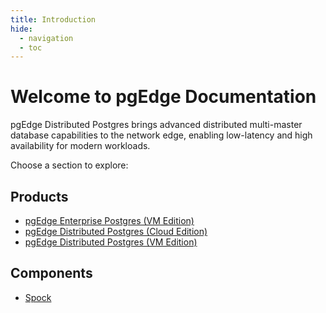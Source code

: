 ```yaml
---
title: Introduction
hide:
  - navigation
  - toc
---
```


# Welcome to pgEdge Documentation

pgEdge Distributed Postgres brings advanced distributed multi-master database capabilities to the network edge, enabling low-latency and high availability for modern workloads.

Choose a section to explore:

## Products

* [pgEdge Enterprise Postgres (VM Edition)](enterprise/index.md)
* [pgEdge Distributed Postgres (Cloud Edition)](cloud/index.md)
* [pgEdge Distributed Postgres (VM Edition)](platform/index.md)

## Components

* [Spock](spock_ext/index.md)
